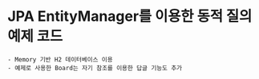 # JPA EntityManager를 이용한 동적 질의 예제 코드

	- Memory 기반 H2 데이터베이스 이용
 	- 예제로 사용한 Board는 자기 참조를 이용한 답글 기능도 추가

